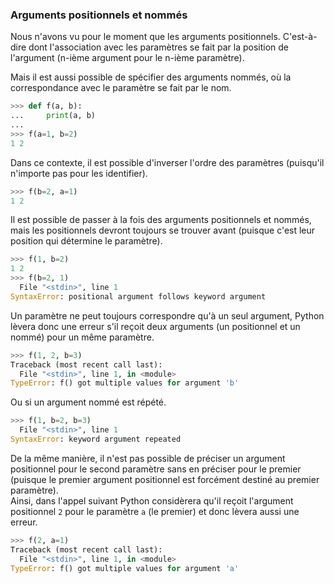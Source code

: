 ### Arguments positionnels et nommés

Nous n'avons vu pour le moment que les arguments positionnels.
C'est-à-dire dont l'association avec les paramètres se fait par la position de l'argument (n-ième argument pour le n-ième paramètre).

Mais il est aussi possible de spécifier des arguments nommés, où la correspondance avec le paramètre se fait par le nom.

```python
>>> def f(a, b):
...     print(a, b)
... 
>>> f(a=1, b=2)
1 2
```

Dans ce contexte, il est possible d'inverser l'ordre des paramètres (puisqu'il n'importe pas pour les identifier).

```python
>>> f(b=2, a=1)
1 2
```

Il est possible de passer à la fois des arguments positionnels et nommés, mais les positionnels devront toujours se trouver avant (puisque c'est leur position qui détermine le paramètre).

```python
>>> f(1, b=2)
1 2
>>> f(b=2, 1)
  File "<stdin>", line 1
SyntaxError: positional argument follows keyword argument
```

Un paramètre ne peut toujours correspondre qu'à un seul argument, Python lèvera donc une erreur s'il reçoit deux arguments (un positionnel et un nommé) pour un même paramètre.

```python
>>> f(1, 2, b=3)
Traceback (most recent call last):
  File "<stdin>", line 1, in <module>
TypeError: f() got multiple values for argument 'b'
```

Ou si un argument nommé est répété.

```python
>>> f(1, b=2, b=3)
  File "<stdin>", line 1
SyntaxError: keyword argument repeated
```

De la même manière, il n'est pas possible de préciser un argument positionnel pour le second paramètre sans en préciser pour le premier (puisque le premier argument positionnel est forcément destiné au premier paramètre).  
Ainsi, dans l'appel suivant Python considèrera qu'il reçoit l'argument positionnel `2` pour le paramètre `a` (le premier) et donc lèvera aussi une erreur.

```python
>>> f(2, a=1)
Traceback (most recent call last):
  File "<stdin>", line 1, in <module>
TypeError: f() got multiple values for argument 'a'
```
